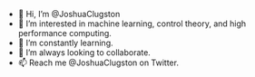 - 👋 Hi, I’m @JoshuaClugston
- 👀 I’m interested in machine learning, control theory, and high performance computing. 
- 🌱 I’m constantly learning.
- 💞️ I’m always looking to collaborate. 
- 📫 Reach me @JoshuaClugston on Twitter.
